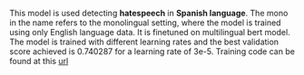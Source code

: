 This model is used detecting **hatespeech** in **Spanish language**. The mono in the name refers to the monolingual setting, where the model is trained using only English language data. It is finetuned on multilingual bert model.
The model is trained with different learning rates and the best validation score achieved is 0.740287 for a learning rate of 3e-5. Training code can be found at this [url](https://github.com/punyajoy/DE-LIMIT)
